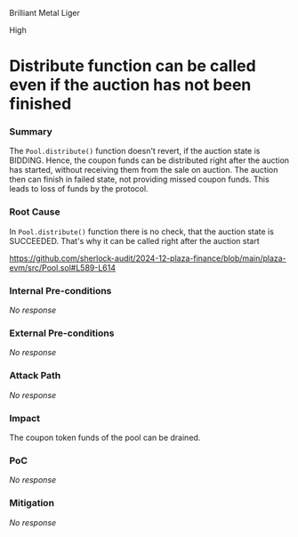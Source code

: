 Brilliant Metal Liger

High

# Distribute function can be called even if the auction has not been finished

### Summary

The `Pool.distribute()` function doesn't revert, if the auction state is BIDDING. Hence, the coupon funds can be distributed right after the auction has started, without receiving them from the sale on auction. The auction then can finish in failed state, not providing missed coupon funds. This leads to loss of funds by the protocol.

### Root Cause

In `Pool.distribute()` function there is no check, that the auction state is SUCCEEDED. That's why it can be called right after the auction start

https://github.com/sherlock-audit/2024-12-plaza-finance/blob/main/plaza-evm/src/Pool.sol#L589-L614

### Internal Pre-conditions

_No response_

### External Pre-conditions

_No response_

### Attack Path

_No response_

### Impact

The coupon token funds of the pool can be drained.

### PoC

_No response_

### Mitigation

_No response_